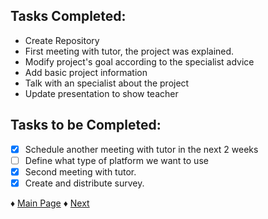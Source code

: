 ## Tasks Completed:
* Create Repository
* First meeting with tutor, the project was explained.
* Modify project's goal according to the specialist advice
* Add basic project information
* Talk with an specialist about the project
* Update presentation to show teacher


## Tasks to be Completed:
- [X] Schedule another meeting with tutor in the next 2 weeks
- [ ] Define what type of platform we want to use
- [X] Second meeting with tutor.
- [X] Create and distribute survey.

♦ [Main Page](https://github.com/Edwin-Lines/Project-Cosmos) 
♦ [Next](https://github.com/Edwin-Lines/Project-Cosmos/blob/main/Documentation/Project%20Logs/First%20Deadline%20Logs/3.%20TM_11-10-2021.md)
